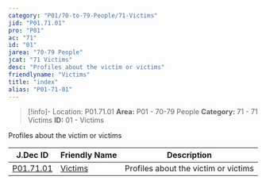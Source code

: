 ```yaml
---
category: "P01/70-to-79-People/71-Victims"
jid: "P01.71.01"
pro: "P01"
ac: "71"
id: "01"
jarea: "70-79 People"
jcat: "71 Victims"
desc: "Profiles about the victim or victims"
friendlyname: "Victims"
title: "index"
alias: "P01-71-01"
---
```

>[!info]- Location: P01.71.01
>**Area:** P01 - 70-79 People
>**Category:** 71 - 71 Victims
>**ID:** 01 - Victims

Profiles about the victim or victims

| J.Dec ID                                                                      | Friendly Name                                                               | Description                          |
| ----------------------------------------------------------------------------- | --------------------------------------------------------------------------- | ------------------------------------ |
| [P01.71.01](index.md) | [Victims](index.md) | Profiles about the victim or victims |

